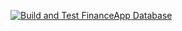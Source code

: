 [![Build and Test FinanceApp Database](https://github.com/happyadam73/AzureSQLDevOpsDemo/actions/workflows/sidecar_container.yml/badge.svg?branch=last-working-commit)](https://github.com/happyadam73/AzureSQLDevOpsDemo/actions/workflows/sidecar_container.yml)
